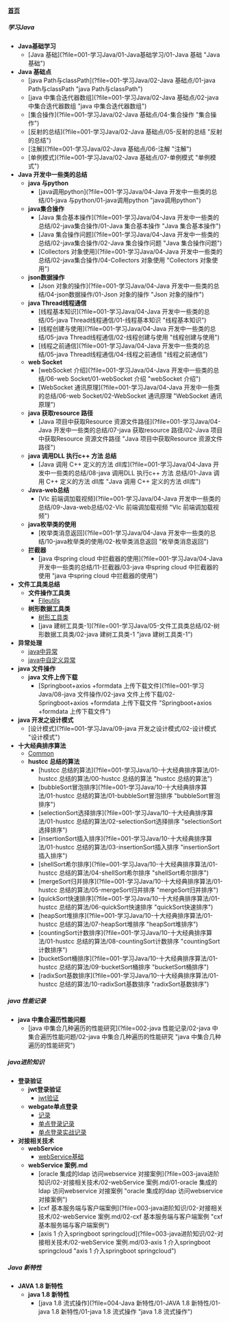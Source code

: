 
#### [首页](?file=home-首页)

##### 学习Java
- **Java基础学习**
    - [Java 基础](?file=001-学习Java/01-Java基础学习/01-Java 基础 "Java 基础")
- **Java 基础点**
    - [java Path与classPath](?file=001-学习Java/02-Java 基础点/01-java Path与classPath "java Path与classPath")
    - [java 中集合迭代器数组](?file=001-学习Java/02-Java 基础点/02-java 中集合迭代器数组 "java 中集合迭代器数组")
    - [集合操作](?file=001-学习Java/02-Java 基础点/04-集合操作 "集合操作")
    - [反射的总结](?file=001-学习Java/02-Java 基础点/05-反射的总结 "反射的总结")
    - [注解](?file=001-学习Java/02-Java 基础点/06-注解 "注解")
    - [单例模式](?file=001-学习Java/02-Java 基础点/07-单例模式 "单例模式")
- **Java 开发中一些类的总结**
    - **java 与python**
        - [java调用python](?file=001-学习Java/04-Java 开发中一些类的总结/01-java 与python/01-java调用python "java调用python")
    - **java集合操作**
        - [Java 集合基本操作](?file=001-学习Java/04-Java 开发中一些类的总结/02-java集合操作/01-Java 集合基本操作 "Java 集合基本操作")
        - [Java 集合操作问题](?file=001-学习Java/04-Java 开发中一些类的总结/02-java集合操作/02-Java 集合操作问题 "Java 集合操作问题")
        - [Collectors 对象使用](?file=001-学习Java/04-Java 开发中一些类的总结/02-java集合操作/04-Collectors 对象使用 "Collectors 对象使用")
    - **json数据操作**
        - [Json 对象的操作](?file=001-学习Java/04-Java 开发中一些类的总结/04-json数据操作/01-Json 对象的操作 "Json 对象的操作")
    - **java Thread线程通信**
        - [线程基本知识](?file=001-学习Java/04-Java 开发中一些类的总结/05-java Thread线程通信/01-线程基本知识 "线程基本知识")
        - [线程创建与使用](?file=001-学习Java/04-Java 开发中一些类的总结/05-java Thread线程通信/02-线程创建与使用 "线程创建与使用")
        - [线程之前通信](?file=001-学习Java/04-Java 开发中一些类的总结/05-java Thread线程通信/04-线程之前通信 "线程之前通信")
    - **web Socket**
        - [webSocket 介绍](?file=001-学习Java/04-Java 开发中一些类的总结/06-web Socket/01-webSocket 介绍 "webSocket 介绍")
        - [WebSocket 通讯原理](?file=001-学习Java/04-Java 开发中一些类的总结/06-web Socket/02-WebSocket 通讯原理 "WebSocket 通讯原理")
    - **java 获取resource 路径**
        - [Java 项目中获取Resource 资源文件路径](?file=001-学习Java/04-Java 开发中一些类的总结/07-java 获取resource 路径/02-Java 项目中获取Resource 资源文件路径 "Java 项目中获取Resource 资源文件路径")
    - **java 调用DLL 执行c++ 方法 总结**
        - [Java 调用 C++ 定义的方法 dll库](?file=001-学习Java/04-Java 开发中一些类的总结/08-java 调用DLL 执行c++ 方法 总结/01-Java 调用 C++ 定义的方法 dll库 "Java 调用 C++ 定义的方法 dll库")
    - **Java-web总结**
        - [Vlc 前端调加载视频](?file=001-学习Java/04-Java 开发中一些类的总结/09-Java-web总结/02-Vlc 前端调加载视频 "Vlc 前端调加载视频")
    - **java枚举类的使用**
        - [枚举类消息返回](?file=001-学习Java/04-Java 开发中一些类的总结/10-java枚举类的使用/02-枚举类消息返回 "枚举类消息返回")
    - **拦截器**
        - [java 中spring cloud 中拦截器的使用](?file=001-学习Java/04-Java 开发中一些类的总结/11-拦截器/03-java 中spring cloud 中拦截器的使用 "java 中spring cloud 中拦截器的使用")
- **文件工具类总结**
    - **文件操作工具类**
        - [Fileutils](?file=001-学习Java/05-文件工具类总结/01-文件操作工具类/01-Fileutils "Fileutils")
    - **树形数据工具类**
        - [树形工具类](?file=001-学习Java/05-文件工具类总结/02-树形数据工具类/01-树形工具类 "树形工具类")
        - [java 建树工具类-1](?file=001-学习Java/05-文件工具类总结/02-树形数据工具类/02-java 建树工具类-1 "java 建树工具类-1")
- **异常处理**
    - [java中异常](?file=001-学习Java/06-异常处理/01-java中异常 "java中异常")
    - [java中自定义异常](?file=001-学习Java/06-异常处理/02-java中自定义异常 "java中自定义异常")
- **java 文件操作**
    - **java 文件上传下载**
        - [Springboot+axios +formdata 上传下载文件](?file=001-学习Java/08-java 文件操作/02-java 文件上传下载/02-Springboot+axios +formdata 上传下载文件 "Springboot+axios +formdata 上传下载文件")
- **java 开发之设计模式**
    - [设计模式](?file=001-学习Java/09-java 开发之设计模式/02-设计模式 "设计模式")
- **十大经典排序算法**
    - [Common](?file=001-学习Java/10-十大经典排序算法/00-Common "Common")
    - **hustcc 总结的算法**
        - [hustcc 总结的算法](?file=001-学习Java/10-十大经典排序算法/01-hustcc 总结的算法/00-hustcc 总结的算法 "hustcc 总结的算法")
        - [bubbleSort冒泡排序](?file=001-学习Java/10-十大经典排序算法/01-hustcc 总结的算法/01-bubbleSort冒泡排序 "bubbleSort冒泡排序")
        - [selectionSort选择排序](?file=001-学习Java/10-十大经典排序算法/01-hustcc 总结的算法/02-selectionSort选择排序 "selectionSort选择排序")
        - [insertionSort插入排序](?file=001-学习Java/10-十大经典排序算法/01-hustcc 总结的算法/03-insertionSort插入排序 "insertionSort插入排序")
        - [shellSort希尔排序](?file=001-学习Java/10-十大经典排序算法/01-hustcc 总结的算法/04-shellSort希尔排序 "shellSort希尔排序")
        - [mergeSort归并排序](?file=001-学习Java/10-十大经典排序算法/01-hustcc 总结的算法/05-mergeSort归并排序 "mergeSort归并排序")
        - [quickSort快速排序](?file=001-学习Java/10-十大经典排序算法/01-hustcc 总结的算法/06-quickSort快速排序 "quickSort快速排序")
        - [heapSort堆排序](?file=001-学习Java/10-十大经典排序算法/01-hustcc 总结的算法/07-heapSort堆排序 "heapSort堆排序")
        - [countingSort计数排序](?file=001-学习Java/10-十大经典排序算法/01-hustcc 总结的算法/08-countingSort计数排序 "countingSort计数排序")
        - [bucketSort桶排序](?file=001-学习Java/10-十大经典排序算法/01-hustcc 总结的算法/09-bucketSort桶排序 "bucketSort桶排序")
        - [radixSort基数排序](?file=001-学习Java/10-十大经典排序算法/01-hustcc 总结的算法/10-radixSort基数排序 "radixSort基数排序")

##### java 性能记录
- **java 中集合遍历性能问题**
    - [java 中集合几种遍历的性能研究](?file=002-java 性能记录/02-java 中集合遍历性能问题/02-java 中集合几种遍历的性能研究 "java 中集合几种遍历的性能研究")

##### java进阶知识
- **登录验证**
    - **jwt登录验证**
        - [jwt验证](?file=003-java进阶知识/01-登录验证/01-jwt登录验证/02-jwt验证 "jwt验证")
    - **webgate单点登录**
        - [记录](?file=003-java进阶知识/01-登录验证/02-webgate单点登录/01-记录 "记录")
        - [单点登录记录](?file=003-java进阶知识/01-登录验证/02-webgate单点登录/02-单点登录记录 "单点登录记录")
        - [单点登录实战记录](?file=003-java进阶知识/01-登录验证/02-webgate单点登录/03-单点登录实战记录 "单点登录实战记录")
- **对接相关技术**
    - **webService**
        - [webService基础](?file=003-java进阶知识/02-对接相关技术/01-webService/01-webService基础 "webService基础")
    - **webService 案例.md**
        - [oracle 集成的ldap 访问webservice 对接案例](?file=003-java进阶知识/02-对接相关技术/02-webService 案例.md/01-oracle 集成的ldap 访问webservice 对接案例 "oracle 集成的ldap 访问webservice 对接案例")
        - [cxf 基本服务端与客户端案例](?file=003-java进阶知识/02-对接相关技术/02-webService 案例.md/02-cxf 基本服务端与客户端案例 "cxf 基本服务端与客户端案例")
        - [axis 1 介入springboot springcloud](?file=003-java进阶知识/02-对接相关技术/02-webService 案例.md/03-axis 1 介入springboot springcloud "axis 1 介入springboot springcloud")

##### Java 新特性
- **JAVA 1.8 新特性**
    - **java 1.8 新特性**
        - [java 1.8 流式操作](?file=004-Java 新特性/01-JAVA 1.8 新特性/01-java 1.8 新特性/01-java 1.8 流式操作 "java 1.8 流式操作")

